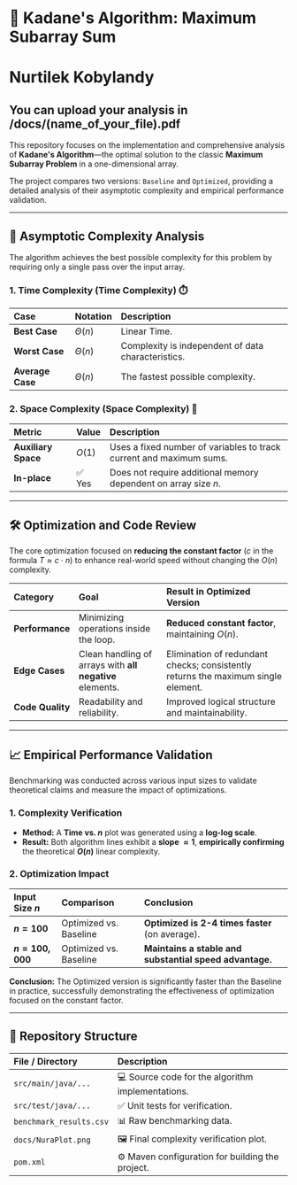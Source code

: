 # 🚀 Kadane's Algorithm: Maximum Subarray Sum
# Nurtilek Kobylandy

## You can upload your analysis in /docs/(name_of_your_file).pdf

This repository focuses on the implementation and comprehensive analysis of **Kadane's Algorithm**—the optimal solution to the classic **Maximum Subarray Problem** in a one-dimensional array.

The project compares two versions: `Baseline` and `Optimized`, providing a detailed analysis of their asymptotic complexity and empirical performance validation.

---

## 🔬 Asymptotic Complexity Analysis

The algorithm achieves the best possible complexity for this problem by requiring only a single pass over the input array.

### 1. Time Complexity (Time Complexity) ⏱️

| Case | Notation | Description |
| :--- | :--- | :--- |
| **Best Case** | $\Theta(n)$ | Linear Time. |
| **Worst Case** | $\Theta(n)$ | Complexity is independent of data characteristics. |
| **Average Case** | $\Theta(n)$ | The fastest possible complexity. |

### 2. Space Complexity (Space Complexity) 💾

| Metric | Value | Description |
| :--- | :--- | :--- |
| **Auxiliary Space** | $O(1)$ | Uses a fixed number of variables to track current and maximum sums. |
| **In-place** | ✅ Yes | Does not require additional memory dependent on array size $n$. |

---

## 🛠️ Optimization and Code Review

The core optimization focused on **reducing the constant factor** ($c$ in the formula $T \approx c \cdot n$) to enhance real-world speed without changing the $O(n)$ complexity.

| Category | Goal | Result in Optimized Version |
| :--- | :--- | :--- |
| **Performance** | Minimizing operations inside the loop. | **Reduced constant factor**, maintaining $O(n)$. |
| **Edge Cases** | Clean handling of arrays with **all negative** elements. | Elimination of redundant checks; consistently returns the maximum single element. |
| **Code Quality** | Readability and reliability. | Improved logical structure and maintainability. |

---

## 📈 Empirical Performance Validation

Benchmarking was conducted across various input sizes to validate theoretical claims and measure the impact of optimizations.

### 1. Complexity Verification

* **Method:** A **Time vs. $n$** plot was generated using a **log-log scale**.
* **Result:** Both algorithm lines exhibit a **slope $\approx 1$**, **empirically confirming** the theoretical **$O(n)$** linear complexity.

### 2. Optimization Impact

| Input Size $n$ | Comparison | Conclusion |
| :--- | :--- | :--- |
| **$n = 100$** | Optimized vs. Baseline | **Optimized is 2-4 times faster** (on average). |
| **$n = 100,000$** | Optimized vs. Baseline | **Maintains a stable and substantial speed advantage.** |

**Conclusion:** The Optimized version is significantly faster than the Baseline in practice, successfully demonstrating the effectiveness of optimization focused on the constant factor.

---

## 📂 Repository Structure

| File / Directory        | Description |
|:------------------------| :--- |
| `src/main/java/...`     | 💻 Source code for the algorithm implementations. |
| `src/test/java/...`     | ✅ Unit tests for verification. |
| `benchmark_results.csv` | 📊 Raw benchmarking data. |
| `docs/NuraPlot.png`      | 🖼️ Final complexity verification plot. |
| `pom.xml`               | ⚙️ Maven configuration for building the project. |